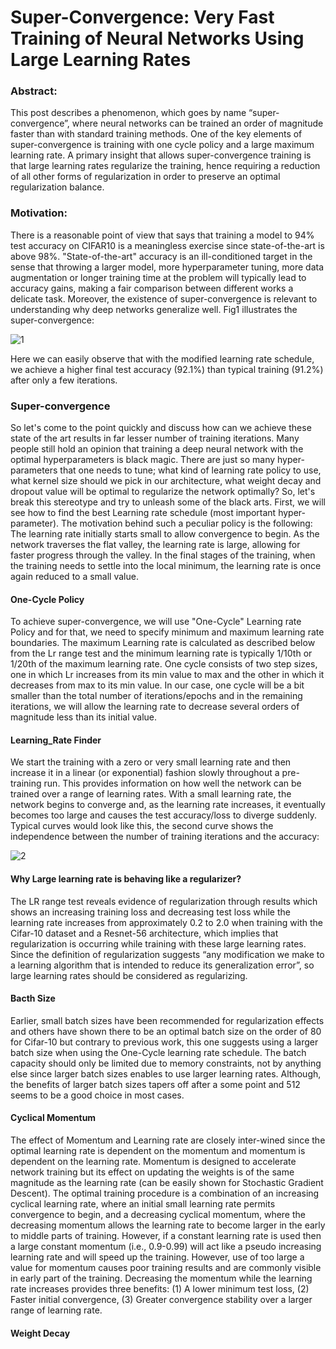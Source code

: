 # Super-Convergence: Very Fast Training of Neural Networks Using Large Learning Rates

### Abstract: 
This post describes a phenomenon, which goes by name “super-convergence”, where neural networks can be trained an order of magnitude faster than with standard training methods. One of the key elements of super-convergence is training with one cycle policy and a large maximum learning rate. A primary insight that allows super-convergence training is that large learning rates regularize the training, hence requiring a reduction of all other forms of regularization in order to preserve an optimal regularization balance. 

### Motivation: 
There is a reasonable point of view that says that training a model to 94% test accuracy on CIFAR10 is a meaningless exercise since state-of-the-art is above 98%. "State-of-the-art" accuracy is an ill-conditioned target in the sense that throwing a larger model, more hyperparameter tuning, more data augmentation or longer training time at the problem will typically lead to accuracy gains, making a fair comparison between different works a delicate task. Moreover, the existence of super-convergence is relevant to understanding why deep networks generalize well. 
Fig1 illustrates the super-convergence: 

![1](https://user-images.githubusercontent.com/41862477/49326808-b4553400-f57d-11e8-8931-30121431d806.JPG)

Here we can easily observe that with the modified learning rate schedule, we achieve a higher final test accuracy (92.1%) than typical training (91.2%) after only a few iterations. 

### Super-convergence
So let's come to the point quickly and discuss how can we achieve these state of the art results in far lesser number of training iterations. Many people still hold an opinion that training a deep neural network with the optimal hyperparameters is black magic. There are just so many hyper-parameters that one needs to tune; what kind of learning rate policy to use, what kernel size should we pick in our architecture, what weight decay and dropout value will be optimal to regularize the network optimally?  So, let's break this stereotype and try to unleash some of the black arts. First, we will see how to find the best Learning rate schedule (most important hyper-parameter). The motivation behind such a peculiar policy is the following: The learning rate initially starts small to allow convergence to begin. As the network traverses the flat valley, the learning rate is large, allowing for faster progress through the valley. In the final stages of the training, when the training needs to settle into the local minimum, the learning rate is once again reduced to a small value.

#### One-Cycle Policy
To achieve super-convergence, we will use "One-Cycle" Learning rate Policy and for that, we need to specify minimum and maximum learning rate boundaries. The maximum Learning rate is calculated as described below from the Lr range test and the minimum learning rate is typically 1/10th or 1/20th of the maximum learning rate. One cycle consists of two step sizes, one in which Lr increases from its min value to max and the other in which it decreases from max to its min value. In our case, one cycle will be a bit smaller than the total number of iterations/epochs and in the remaining iterations, we will allow the learning rate to decrease several orders of magnitude less than its initial value. 

#### Learning_Rate Finder
We start the training with a zero or very small learning rate and then increase it in a linear (or exponential) fashion slowly throughout a pre-training run. This provides information on how well the network can be trained over a range of learning rates. With a small learning rate, the network begins to converge and, as the learning rate increases, it eventually becomes too large and causes the test accuracy/loss to diverge suddenly. Typical curves would look like this, the second curve shows the independence between the number of training iterations and the accuracy: 

![2](https://user-images.githubusercontent.com/41862477/49327191-09944400-f584-11e8-8509-ddbde585b8ee.JPG)

#### Why Large learning rate is behaving like a regularizer?
The LR range test reveals evidence of regularization through results which shows an increasing training loss and decreasing test loss while the learning rate increases from approximately 0.2 to 2.0 when training with the Cifar-10 dataset and a Resnet-56 architecture, which implies that regularization is occurring while training with these large learning rates.
Since the definition of regularization suggests “any modification we make to a learning algorithm that is intended to reduce its generalization error”, so large learning rates should be considered as regularizing.

#### Bacth Size
Earlier, small batch sizes have been recommended for regularization effects and others have shown there to be an optimal batch size on the order of 80 for Cifar-10 but contrary to previous work, this one suggests using a larger batch size when using the One-Cycle learning rate schedule. The batch capacity should only be limited due to memory constraints, not by anything else since larger batch sizes enables to use larger learning rates. Although, the benefits of larger batch sizes tapers off after a some point and 512 seems to be a good choice in most cases.

#### Cyclical Momentum
The effect of Momentum and Learning rate are closely inter-wined since the optimal learning rate is dependent on the momentum and momentum is dependent on the learning rate. Momentum is designed to accelerate network training but its effect on updating the weights is of the same magnitude as the learning rate (can be easily shown for Stochastic Gradient Descent). The optimal training procedure is a combination of an increasing cyclical learning rate, where an initial small learning rate permits convergence to begin, and a decreasing
cyclical momentum, where the decreasing momentum allows the learning rate to become larger in the early to middle parts of training. However, if a constant learning rate is used then a large constant momentum (i.e., 0.9-0.99) will act like a pseudo increasing learning rate and will speed up the training. However, use of too large a value for momentum causes poor training results and are commonly visible in early part of the training. Decreasing the momentum while the learning rate increases provides three benefits: (1) A lower minimum test loss, (2) Faster initial convergence, (3) Greater convergence stability over a larger range of learning rate.

#### Weight Decay

